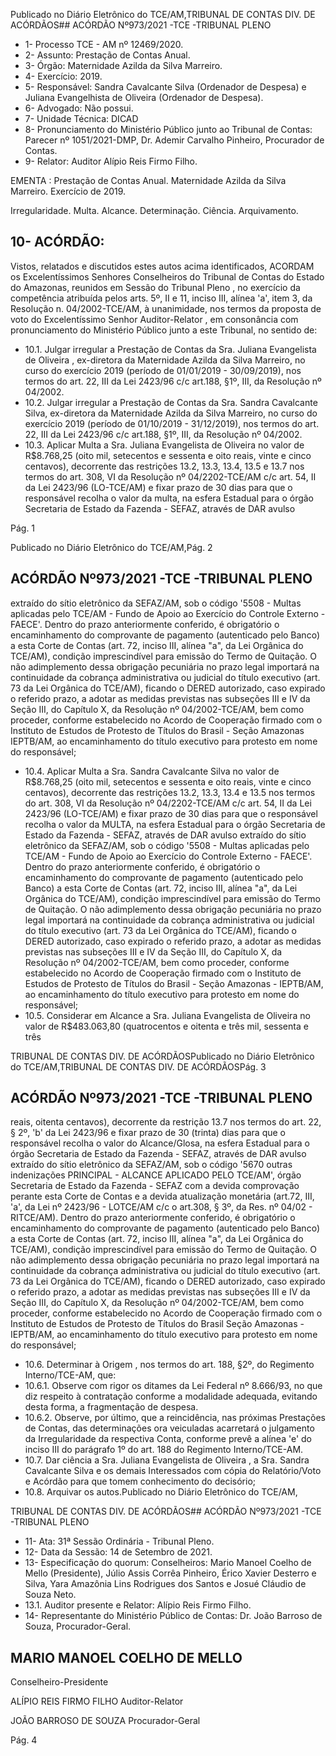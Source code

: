 Publicado  no  Diário  Eletrônico do TCE/AM,TRIBUNAL DE CONTAS DIV. DE ACÓRDÃOS## ACÓRDÃO Nº973/2021 -TCE -TRIBUNAL PLENO

- 1- Processo TCE - AM nº 12469/2020.
- 2- Assunto: Prestação de Contas Anual.
- 3- Órgão: Maternidade Azilda da Silva Marreiro.
- 4- Exercício: 2019.
- 5- Responsável: Sandra Cavalcante Silva (Ordenador de Despesa) e Juliana Evangelhista de Oliveira (Ordenador de Despesa).
- 6- Advogado: Não possui.
- 7- Unidade Técnica: DICAD
- 8- Pronunciamento  do  Ministério  Público  junto  ao  Tribunal  de  Contas: Parecer  nº 1051/2021-DMP, Dr. Ademir Carvalho Pinheiro, Procurador de Contas.
- 9- Relator: Auditor Alípio Reis Firmo Filho.

EMENTA : Prestação de Contas Anual. Maternidade Azilda da Silva Marreiro. Exercício de 2019.

Irregularidade. Multa. Alcance. Determinação. Ciência. Arquivamento.

## 10-  ACÓRDÃO:

Vistos, relatados e discutidos estes autos acima identificados, ACORDAM os Excelentíssimos Senhores Conselheiros do Tribunal de Contas do Estado do Amazonas, reunidos em Sessão do Tribunal Pleno , no exercício da competência atribuída pelos arts. 5º, II e 11, inciso III, alínea 'a', item 3, da Resolução n. 04/2002-TCE/AM, à unanimidade, nos termos da proposta de voto do Excelentíssimo Senhor Auditor-Relator , em consonância com pronunciamento do Ministério Público junto a este Tribunal, no sentido de:

- 10.1. Julgar irregular a Prestação de Contas da Sra. Juliana Evangelista de Oliveira , ex-diretora da Maternidade Azilda da Silva Marreiro, no curso do exercício 2019 (período de 01/01/2019 - 30/09/2019), nos termos do art. 22, III da Lei 2423/96 c/c art.188, §1º, III, da Resolução nº 04/2002.
- 10.2. Julgar  irregular a  Prestação  de  Contas  da Sra.  Sandra  Cavalcante Silva, ex-diretora  da  Maternidade  Azilda  da  Silva  Marreiro,  no  curso  do exercício 2019 (período de 01/10/2019 - 31/12/2019), nos termos do art. 22, III da Lei 2423/96 c/c art.188, §1º, III, da Resolução nº 04/2002.
- 10.3. Aplicar  Multa a Sra.  Juliana  Evangelista  de  Oliveira no  valor  de R$8.768,25 (oito  mil,  setecentos  e  sessenta  e  oito  reais,  vinte  e  cinco centavos), decorrente  das  restrições 13.2,  13.3,  13.4,  13.5  e  13.7 nos termos do art. 308, VI da Resolução nº 04/2202-TCE/AM c/c art. 54, II da Lei 2423/96  (LO-TCE/AM)  e  fixar prazo  de  30  dias para  que  o responsável recolha o valor da multa, na esfera Estadual para o órgão Secretaria  de  Estado  da  Fazenda  -  SEFAZ,  através  de  DAR  avulso

Pág. 1

Publicado  no  Diário  Eletrônico do TCE/AM,Pág. 2

## ACÓRDÃO Nº973/2021 -TCE -TRIBUNAL PLENO

extraído do sítio eletrônico da SEFAZ/AM, sob o código '5508 - Multas aplicadas  pelo  TCE/AM  -  Fundo  de  Apoio  ao  Exercício  do  Controle Externo -FAECE'. Dentro do prazo anteriormente conferido, é obrigatório o encaminhamento do comprovante de pagamento (autenticado  pelo  Banco)  a  esta  Corte  de  Contas  (art.  72,  inciso  III, alínea  "a",  da  Lei  Orgânica  do  TCE/AM),  condição  imprescindível  para emissão do Termo de Quitação. O não adimplemento dessa obrigação pecuniária no prazo legal importará na continuidade da cobrança administrativa ou judicial do título executivo (art. 73 da Lei Orgânica do TCE/AM), ficando o DERED autorizado, caso expirado o referido prazo, a  adotar  as  medidas  previstas  nas  subseções III  e IV  da  Seção III,  do Capítulo  X,  da  Resolução  nº  04/2002-TCE/AM,  bem  como  proceder, conforme estabelecido no Acordo de Cooperação firmado com o Instituto de  Estudos  de  Protesto  de  Títulos  do  Brasil  -  Seção  Amazonas  IEPTB/AM,  ao  encaminhamento  do  título  executivo  para  protesto  em nome do responsável;

- 10.4. Aplicar Multa a Sra. Sandra Cavalcante Silva no valor de R$8.768,25 (oito  mil,  setecentos  e  sessenta  e  oito  reais,  vinte  e  cinco centavos), decorrente das restrições 13.2, 13.3, 13.4 e 13.5 nos termos do  art.  308,  VI  da  Resolução  nº  04/2202-TCE/AM  c/c  art.  54,  II  da  Lei 2423/96 (LO-TCE/AM) e fixar prazo de 30 dias para que o responsável recolha o valor da MULTA, na esfera Estadual para o órgão Secretaria de Estado da Fazenda - SEFAZ, através de DAR avulso extraído do sítio eletrônico  da  SEFAZ/AM,  sob  o  código  '5508  -  Multas  aplicadas  pelo TCE/AM - Fundo de Apoio ao Exercício do Controle Externo - FAECE'. Dentro do prazo anteriormente conferido, é obrigatório o encaminhamento  do  comprovante  de  pagamento  (autenticado  pelo Banco)  a  esta  Corte  de  Contas  (art.  72,  inciso  III,  alínea  "a",  da  Lei Orgânica do TCE/AM), condição imprescindível para emissão do Termo de Quitação. O não adimplemento dessa obrigação pecuniária no prazo legal importará na continuidade da cobrança administrativa ou judicial do título executivo (art. 73 da Lei Orgânica do TCE/AM), ficando o DERED autorizado, caso  expirado o referido prazo, a adotar as medidas previstas  nas  subseções  III  e  IV  da  Seção  III,  do  Capítulo  X,  da Resolução nº 04/2002-TCE/AM, bem como proceder, conforme estabelecido  no  Acordo  de  Cooperação  firmado  com  o  Instituto  de Estudos de Protesto de Títulos do Brasil - Seção Amazonas - IEPTB/AM, ao  encaminhamento  do  título  executivo  para  protesto  em  nome  do responsável;
- 10.5. Considerar  em  Alcance a Sra.  Juliana  Evangelista  de  Oliveira no valor de R$483.063,80 (quatrocentos e oitenta e três mil, sessenta e três

TRIBUNAL DE CONTAS DIV. DE ACÓRDÃOSPublicado  no  Diário  Eletrônico do TCE/AM,TRIBUNAL DE CONTAS DIV. DE ACÓRDÃOSPág. 3

## ACÓRDÃO Nº973/2021 -TCE -TRIBUNAL PLENO

reais, oitenta centavos), decorrente da restrição 13.7 nos termos do art. 22, § 2º, 'b' da Lei 2423/96  e fixar prazo de 30 (trinta) dias para que o responsável recolha o valor do Alcance/Glosa, na esfera Estadual para o órgão  Secretaria  de  Estado  da  Fazenda  -  SEFAZ,  através  de  DAR avulso extraído do sítio eletrônico da SEFAZ/AM, sob o código '5670 outras indenizações  PRINCIPAL  -  ALCANCE  APLICADO  PELO TCE/AM',  órgão  Secretaria  de  Estado  da  Fazenda  -  SEFAZ  com  a devida comprovação perante esta Corte de Contas e a devida atualização monetária (art.72, III, 'a', da Lei nº 2423/96 - LOTCE/AM c/c o  art.308,  §  3º,  da  Res.  nº  04/02  -  RITCE/AM).  Dentro  do  prazo anteriormente conferido, é obrigatório o encaminhamento do comprovante  de  pagamento  (autenticado  pelo  Banco)  a  esta  Corte  de Contas  (art.  72,  inciso  III,  alínea  "a",  da  Lei  Orgânica  do  TCE/AM), condição  imprescindível  para  emissão  do  Termo  de  Quitação.  O  não adimplemento dessa obrigação  pecuniária  no  prazo  legal  importará  na continuidade  da  cobrança  administrativa  ou  judicial  do  título  executivo (art. 73 da Lei Orgânica do TCE/AM), ficando o DERED autorizado, caso expirado o referido prazo, a adotar as medidas previstas nas subseções III  e  IV  da  Seção III, do Capítulo X, da Resolução nº 04/2002-TCE/AM, bem como proceder, conforme estabelecido no Acordo de Cooperação firmado  com  o  Instituto  de  Estudos  de  Protesto  de  Títulos  do  Brasil  Seção Amazonas - IEPTB/AM, ao encaminhamento do título executivo para protesto em nome do responsável;

- 10.6. Determinar à  Origem , nos  termos  do  art.  188,  §2º,  do  Regimento Interno/TCE-AM, que:
- 10.6.1. Observe com rigor os ditames da Lei Federal nº 8.666/93, no  que  diz  respeito  à  contratação  conforme  a  modalidade adequada, evitando desta forma, a fragmentação de despesa.
- 10.6.2. Observe,  por  último,  que  a  reincidência,  nas  próximas Prestações  de  Contas,  das  determinações  ora  veiculadas acarretará  o  julgamento  da  Irregularidade  da  respectiva Conta, conforme prevê a alínea 'e' do inciso III do parágrafo 1º do art. 188 do Regimento Interno/TCE-AM.
- 10.7. Dar  ciência a Sra. Juliana  Evangelista  de  Oliveira , a Sra. Sandra Cavalcante Silva e os demais Interessados com cópia do Relatório/Voto e Acórdão para que tomem conhecimento do decisório;
- 10.8. Arquivar os autos.Publicado  no  Diário  Eletrônico do TCE/AM,

TRIBUNAL DE CONTAS DIV. DE ACÓRDÃOS## ACÓRDÃO Nº973/2021 -TCE -TRIBUNAL PLENO

- 11-  Ata: 31ª Sessão Ordinária - Tribunal Pleno.
- 12-  Data da Sessão: 14 de Setembro de 2021.
- 13-  Especificação do quorum: Conselheiros: Mario Manoel Coelho de Mello (Presidente), Júlio Assis Corrêa Pinheiro, Érico Xavier Desterro e Silva, Yara Amazônia Lins Rodrigues dos Santos e Josué Cláudio de Souza Neto.
- 13.1. Auditor presente e Relator: Alípio Reis Firmo Filho.
- 14-  Representante  do  Ministério  Público  de  Contas: Dr. João  Barroso  de  Souza, Procurador-Geral.

## MARIO MANOEL COELHO DE MELLO

Conselheiro-Presidente

ALÍPIO REIS FIRMO FILHO Auditor-Relator

JOÃO BARROSO DE SOUZA Procurador-Geral

Pág. 4